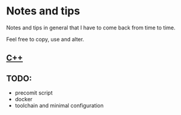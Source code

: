 # Notes and tips
Notes and tips in general that I have to come back from time to time.

Feel free to copy, use and alter.

## [C++](C++/README.md)

## TODO:
  - precomit script
  - docker
  - toolchain and minimal configuration